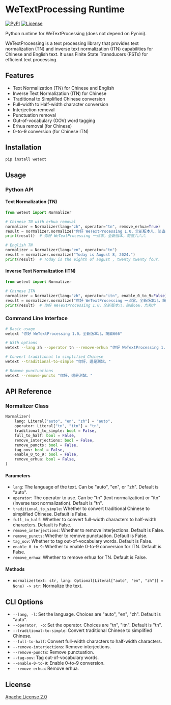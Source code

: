 # WeTextProcessing Runtime

[![PyPI](https://img.shields.io/pypi/v/wetext)](https://pypi.org/project/wetext/)
[![License](https://img.shields.io/github/license/pengzhendong/wetext)](LICENSE)

Python runtime for WeTextProcessing (does not depend on Pynini).

WeTextProcessing is a text processing library that provides text normalization (TN) and inverse text normalization (ITN) capabilities for Chinese and English text. It uses Finite State Transducers (FSTs) for efficient text processing.

## Features

- Text Normalization (TN) for Chinese and English
- Inverse Text Normalization (ITN) for Chinese
- Traditional to Simplified Chinese conversion
- Full-width to Half-width character conversion
- Interjection removal
- Punctuation removal
- Out-of-vocabulary (OOV) word tagging
- Erhua removal (for Chinese)
- 0-to-9 conversion (for Chinese ITN)

## Installation

```bash
pip install wetext
```

## Usage

### Python API

#### Text Normalization (TN)

```python
from wetext import Normalizer

# Chinese TN with erhua removal
normalizer = Normalizer(lang="zh", operator="tn", remove_erhua=True)
result = normalizer.normalize("你好 WeTextProcessing 1.0，全新版本儿，简直666")
print(result)  # 你好 WeTextProcessing 一点零，全新版本，简直六六六

# English TN
normalizer = Normalizer(lang="en", operator="tn")
result = normalizer.normalize("Today is August 8, 2024.")
print(result)  # Today is the eighth of august , twenty twenty four.
```

#### Inverse Text Normalization (ITN)

```python
from wetext import Normalizer

# Chinese ITN
normalizer = Normalizer(lang="zh", operator="itn", enable_0_to_9=False)
result = normalizer.normalize("你好 WeTextProcessing 一点零，全新版本儿，简直六六六，九和六")
print(result)  # 你好 WeTextProcessing 1.0，全新版本儿，简直666，九和六
```

### Command Line Interface

```bash
# Basic usage
wetext "你好 WeTextProcessing 1.0，全新版本儿，简直666"

# With options
wetext --lang zh --operator tn --remove-erhua "你好 WeTextProcessing 1.0，全新版本儿，简直666"

# Convert traditional to simplified Chinese
wetext --traditional-to-simple "你好，這是測試。"

# Remove punctuations
wetext --remove-puncts "你好，這是測試。"
```

## API Reference

### Normalizer Class

```python
Normalizer(
    lang: Literal["auto", "en", "zh"] = "auto",
    operator: Literal["tn", "itn"] = "tn",
    traditional_to_simple: bool = False,
    full_to_half: bool = False,
    remove_interjections: bool = False,
    remove_puncts: bool = False,
    tag_oov: bool = False,
    enable_0_to_9: bool = False,
    remove_erhua: bool = False,
)
```

#### Parameters

- `lang`: The language of the text. Can be "auto", "en", or "zh". Default is "auto".
- `operator`: The operator to use. Can be "tn" (text normalization) or "itn" (inverse text normalization). Default is "tn".
- `traditional_to_simple`: Whether to convert traditional Chinese to simplified Chinese. Default is False.
- `full_to_half`: Whether to convert full-width characters to half-width characters. Default is False.
- `remove_interjections`: Whether to remove interjections. Default is False.
- `remove_puncts`: Whether to remove punctuation. Default is False.
- `tag_oov`: Whether to tag out-of-vocabulary words. Default is False.
- `enable_0_to_9`: Whether to enable 0-to-9 conversion for ITN. Default is False.
- `remove_erhua`: Whether to remove erhua for TN. Default is False.

#### Methods

- `normalize(text: str, lang: Optional[Literal["auto", "en", "zh"]] = None) -> str`: Normalize the text.

## CLI Options

- `--lang, -l`: Set the language. Choices are "auto", "en", "zh". Default is "auto".
- `--operator, -o`: Set the operator. Choices are "tn", "itn". Default is "tn".
- `--traditional-to-simple`: Convert traditional Chinese to simplified Chinese.
- `--full-to-half`: Convert full-width characters to half-width characters.
- `--remove-interjections`: Remove interjections.
- `--remove-puncts`: Remove punctuation.
- `--tag-oov`: Tag out-of-vocabulary words.
- `--enable-0-to-9`: Enable 0-to-9 conversion.
- `--remove-erhua`: Remove erhua.

## License

[Apache License 2.0](LICENSE)
